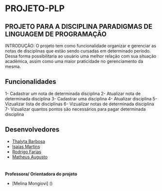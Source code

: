 # PROJETO-PLP
## PROJETO PARA A DISCIPLINA PARADIGMAS DE LINGUAGEM DE PROGRAMAÇÃO

INTRODUÇÃO: O projeto tem como funcionalidade organizar e gerenciar as notas de disciplinas que estão sendo cursadas em determinado período. Dessa forma possibilitaria ao usuário uma melhor relação com sua situação acadêmica, assim como uma maior praticidade no gerenciamento da mesma.

## Funcionalidades

1- Cadastrar um nota de determinada disciplina
2- Atualizar nota de determinada disciplina
3- Cadastrar uma disciplina
4- Atualizar disciplina 
5- Vizualizar lista de disciplinas
6- Vizualizar notas de determinada disciplina
7- Vizualizar quantos pontos são necessários para pagar determinada disciplina 

## Desenvolvedores

- [Thalyta Barbosa](https://github.com/thalytabdn)
- [Isaías Martins](https://github.com/thalytabdn)
- [Rodrigo Farias](https://github.com/RodrigoFarias23D)
- [Matheus Augusto]()

#
__Professora/ Orientadora do projeto__
- [Melina Mongiovi] ()
